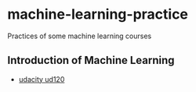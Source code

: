 # machine-learning-practice
Practices of some machine learning courses

## Introduction of Machine Learning
- [udacity ud120](https://classroom.udacity.com/courses/ud120)

